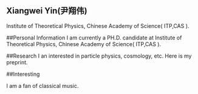## Xiangwei Yin(尹翔伟)
Institute of Theoretical Physics, Chinese Academy of Science( ITP,CAS ).

##Personal Information
I am currently a PH.D. candidate at Institute of Theoretical Physics, Chinese Academy of Science( ITP,CAS ).


##Research
 I an interested in particle physics, cosmology, etc.
 Here is my preprint.
 

##Interesting

I am a fan of classical music.
